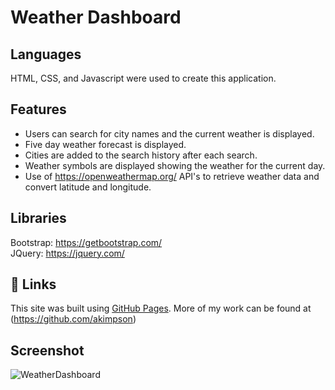 # Weather Dashboard

## Languages

HTML, CSS, and Javascript were used to create this application.

## Features

- Users can search for city names and the current weather is displayed.
- Five day weather forecast is displayed.
- Cities are added to the search history after each search.
- Weather symbols are displayed showing the weather for the current day.
- Use of https://openweathermap.org/ API's to retrieve weather data and convert latitude and longitude.

## Libraries

Bootstrap: https://getbootstrap.com/ <br>
JQuery: https://jquery.com/

## 🔗 Links

This site was built using [GitHub Pages](https://akimpson.github.io/weather-dashboard).
More of my work can be found at (https://github.com/akimpson)

## Screenshot

![WeatherDashboard](./assets)
